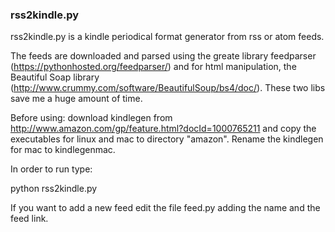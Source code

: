 ### rss2kindle.py

rss2kindle.py is a kindle periodical format generator from rss or atom feeds.

The feeds are downloaded and parsed using the greate library feedparser (https://pythonhosted.org/feedparser/) and for html manipulation, the Beautiful Soap library (http://www.crummy.com/software/BeautifulSoup/bs4/doc/). These two libs save me a huge amount of time.   


Before using:
  download kindlegen from http://www.amazon.com/gp/feature.html?docId=1000765211
  and copy the executables for linux and mac to directory "amazon". Rename the
  kindlegen for mac to kindlegenmac.


In order to run type:

python rss2kindle.py

If you want to add a new feed edit the file feed.py adding the name and the feed link.
